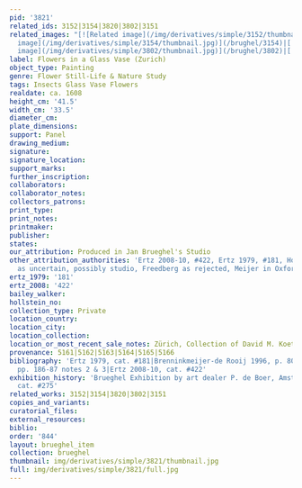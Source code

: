 ```yaml
---
pid: '3821'
related_ids: 3152|3154|3820|3802|3151
related_images: "[![Related image](/img/derivatives/simple/3152/thumbnail.jpg)](/brughel/3152)|[![Related
  image](/img/derivatives/simple/3154/thumbnail.jpg)](/brughel/3154)|[![Related image](/img/derivatives/simple/3820/thumbnail.jpg)](/brughel/3820)|[![Related
  image](/img/derivatives/simple/3802/thumbnail.jpg)](/brughel/3802)|[![Related image](/img/derivatives/simple/3151/thumbnail.jpg)](/brughel/3151)"
label: Flowers in a Glass Vase (Zurich)
object_type: Painting
genre: Flower Still-Life & Nature Study
tags: Insects Glass Vase Flowers
realdate: ca. 1608
height_cm: '41.5'
width_cm: '33.5'
diameter_cm: 
plate_dimensions: 
support: Panel
drawing_medium: 
signature: 
signature_location: 
support_marks: 
further_inscription: 
collaborators: 
collaborator_notes: 
collectors_patrons: 
print_type: 
print_notes: 
printmaker: 
publisher: 
states: 
our_attribution: Produced in Jan Brueghel's Studio
other_attribution_authorities: 'Ertz 2008-10, #422, Ertz 1979, #181, Honig Database
  as uncertain, possibly studio, Freedberg as rejected, Meijer in Oxford 2003 as doubtful'
ertz_1979: '181'
ertz_2008: '422'
bailey_walker: 
hollstein_no: 
collection_type: Private
location_country: 
location_city: 
location_collection: 
location_or_most_recent_sale_notes: Zürich, Collection of David M. Koetser, 1979)
provenance: 5161|5162|5163|5164|5165|5166
bibliography: 'Ertz 1979, cat. #181|Brenninkmeijer-de Rooij 1996, p. 80|Oxford 2003,
  pp. 186-87 notes 2 & 3|Ertz 2008-10, cat. #422'
exhibition_history: 'Brueghel Exhibition by art dealer P. de Boer, Amsterdam, 1934,
  cat. #275'
related_works: 3152|3154|3820|3802|3151
copies_and_variants: 
curatorial_files: 
external_resources: 
biblio: 
order: '844'
layout: brueghel_item
collection: brueghel
thumbnail: img/derivatives/simple/3821/thumbnail.jpg
full: img/derivatives/simple/3821/full.jpg
---
```

